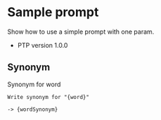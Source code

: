 # Sample prompt

Show how to use a simple prompt with one param.

-   PTP version 1.0.0

## Synonym

Synonym for word

```prompttemplate
Write synonym for "{word}"
```

`-> {wordSynonym}`
